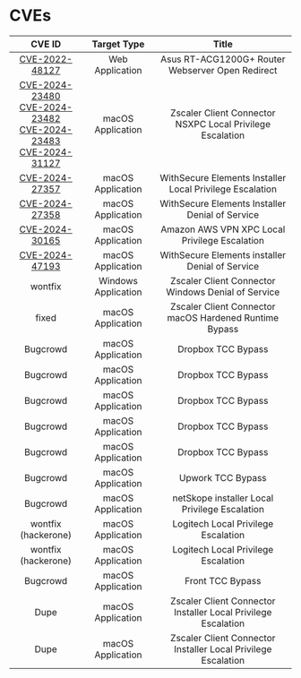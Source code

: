 # CVEs

| CVE ID | Target Type | Title |
| :---: | :---: | :---: |
| [CVE-2022-48127](https://nvd.nist.gov/vuln/detail/CVE-2022-48127) | Web Application | Asus RT-ACG1200G+ Router Webserver Open Redirect |
| [CVE-2024-23480](https://nvd.nist.gov/vuln/detail/CVE-2024-23480) <br> [CVE-2024-23482](https://nvd.nist.gov/vuln/detail/CVE-2024-23482) <br> [CVE-2024-23483](https://nvd.nist.gov/vuln/detail/CVE-2024-23483) <br> [CVE-2024-31127](https://nvd.nist.gov/vuln/detail/CVE-2024-31127) | macOS Application | Zscaler Client Connector NSXPC Local Privilege Escalation |
| [CVE-2024-27357](https://nvd.nist.gov/vuln/detail/CVE-2024-27357) | macOS Application | WithSecure Elements Installer Local Privilege Escalation |
| [CVE-2024-27358](https://nvd.nist.gov/vuln/detail/CVE-2024-27358) | macOS Application | WithSecure Elements Installer Denial of Service |
| [CVE-2024-30165](https://nvd.nist.gov/vuln/detail/CVE-2024-30165) | macOS Application | Amazon AWS VPN XPC Local Privilege Escalation |
| [CVE-2024-47193](https://nvd.nist.gov/vuln/detail/CVE-2024-47193) | macOS Application | WithSecure Elements installer Denial of Service |
| wontfix | Windows Application | Zscaler Client Connector Windows Denial of Service |
| fixed | macOS Application | Zscaler Client Connector macOS Hardened Runtime Bypass |
| Bugcrowd | macOS Application | Dropbox TCC Bypass |
| Bugcrowd | macOS Application | Dropbox TCC Bypass |
| Bugcrowd | macOS Application | Dropbox TCC Bypass | 
| Bugcrowd | macOS Application | Dropbox TCC Bypass |
| Bugcrowd | macOS Application | Dropbox TCC Bypass |
| Bugcrowd | macOS Application | Upwork TCC Bypass |
| Bugcrowd | macOS Application | netSkope installer Local Privilege Escalation |
| wontfix (hackerone) | macOS Application | Logitech Local Privilege Escalation |
| wontfix (hackerone) | macOS Application | Logitech Local Privilege Escalation |
| Bugcrowd | macOS Application | Front TCC Bypass |
| Dupe | macOS Application | Zscaler Client Connector Installer Local Privilege Escalation |
| Dupe | macOS Application | Zscaler Client Connector Installer Local Privilege Escalation |
